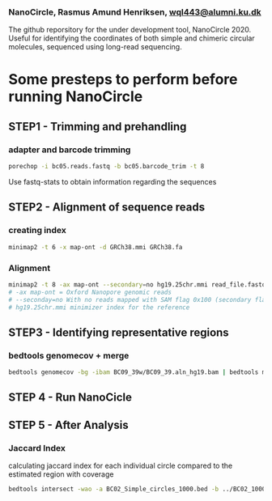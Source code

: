 ### NanoCircle, Rasmus Amund Henriksen, wql443@alumni.ku.dk

The github reporsitory for the under development
tool, NanoCircle 2020. Useful for identifying the coordinates
of both simple and chimeric circular molecules, sequenced
using long-read sequencing.

# Some presteps to perform before running NanoCircle

## STEP1 - Trimming and prehandling

### adapter and barcode trimming 
~~~~bash
porechop -i bc05.reads.fastq -b bc05.barcode_trim -t 8
~~~~
Use fastq-stats to obtain information regarding the sequences

## STEP2 - Alignment of sequence reads

### creating index
~~~~bash
minimap2 -t 6 -x map-ont -d GRCh38.mmi GRCh38.fa 
~~~~

### Alignment
~~~bash
minimap2 -t 8 -ax map-ont --secondary=no hg19.25chr.mmi read_file.fastq | samtools sort - > barcode.aln_hg19.bam
# -ax map-ont = Oxford Nanopore genomic reads
# --seconday=no With no reads mapped with SAM flag 0x100 (secondary flag). 
# hg19.25chr.mmi minimizer index for the reference
~~~ 

## STEP3 - Identifying representative regions

### bedtools genomecov + merge
~~~bash
bedtools genomecov -bg -ibam BC09_39w/BC09_39.aln_hg19.bam | bedtools merge -d 1000 -i stdin | sort -V -k1,1 -k2,2n > BC09_39w/BC09_39_1000_cov.bed
~~~ 

## STEP 4 - Run NanoCicle

## STEP 5 - After Analysis
### Jaccard Index
calculating jaccard index for each individual circle compared to the estimated region with coverage
~~~bash
bedtools intersect -wao -a BC02_Simple_circles_1000.bed -b ../BC02_1000_cov.bed | head -10 | awk -v OFS='\t' '{print $1,$2,$3,($4/((($3-$2)+($10-$9))-$4))}'
~~~
